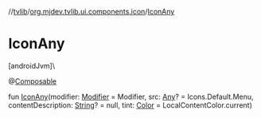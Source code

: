 //[tvlib](../../index.md)/[org.mjdev.tvlib.ui.components.icon](index.md)/[IconAny](-icon-any.md)

# IconAny

[androidJvm]\

@[Composable](https://developer.android.com/reference/kotlin/androidx/compose/runtime/Composable.html)

fun [IconAny](-icon-any.md)(modifier: [Modifier](https://developer.android.com/reference/kotlin/androidx/compose/ui/Modifier.html) = Modifier, src: [Any](https://kotlinlang.org/api/latest/jvm/stdlib/kotlin/-any/index.html)? = Icons.Default.Menu, contentDescription: [String](https://kotlinlang.org/api/latest/jvm/stdlib/kotlin/-string/index.html)? = null, tint: [Color](https://developer.android.com/reference/kotlin/androidx/compose/ui/graphics/Color.html) = LocalContentColor.current)
